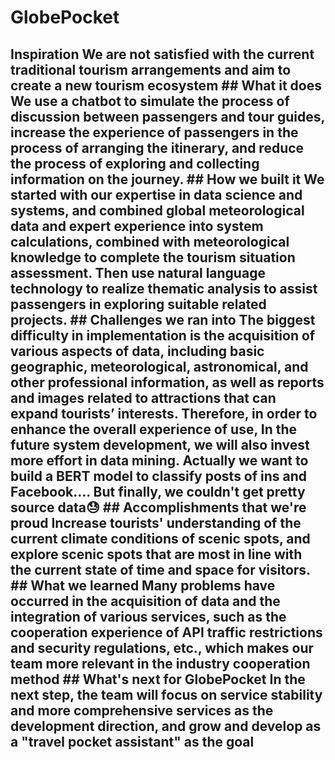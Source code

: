 # GlobePocket
## Inspiration We are not satisfied with the current traditional tourism arrangements and aim to create a new tourism ecosystem  ## What it does We use a chatbot to simulate the process of discussion between passengers and tour guides, increase the experience of passengers in the process of arranging the itinerary, and reduce the process of exploring and collecting information on the journey.  ## How we built it We started with our expertise in data science and systems, and combined global meteorological data and expert experience into system calculations, combined with meteorological knowledge to complete the tourism situation assessment. Then use natural language technology to realize thematic analysis to assist passengers in exploring suitable related projects.   ## Challenges we ran into The biggest difficulty in implementation is the acquisition of various aspects of data, including basic geographic, meteorological, astronomical, and other professional information, as well as reports and images related to attractions that can expand tourists’ interests. Therefore, in order to enhance the overall experience of use, In the future system development, we will also invest more effort in data mining.  Actually we want to build a BERT model to classify posts of ins and Facebook…. But finally, we couldn't get pretty source data😓    ## Accomplishments that we're proud  Increase tourists' understanding of the current climate conditions of scenic spots, and explore scenic spots that are most in line with the current state of time and space for visitors.  ## What we learned Many problems have occurred in the acquisition of data and the integration of various services, such as the cooperation experience of API traffic restrictions and security regulations, etc., which makes our team more relevant in the industry cooperation method  ## What's next for GlobePocket In the next step, the team will focus on service stability and more comprehensive services as the development direction, and grow and develop as a "travel pocket assistant" as the goal
